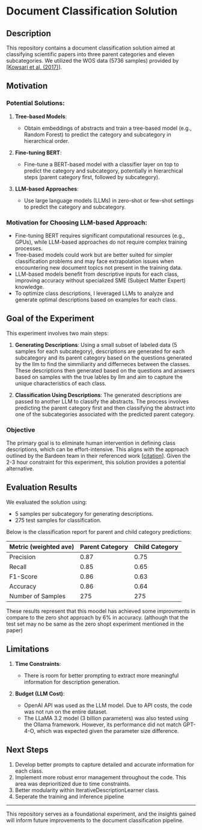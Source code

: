 # Document Classification Solution

## Description
This repository contains a document classification solution aimed at classifying scientific papers into three parent categories and eleven subcategories. We utilized the WOS data (5736 samples) provided by [[Kowsari et al. (2017)](http://arxiv.org/pdf/1709.08267v2)].

## Motivation
### Potential Solutions:
1. **Tree-based Models**:
   - Obtain embeddings of abstracts and train a tree-based model (e.g., Random Forest) to predict the category and subcategory in hierarchical order.

2. **Fine-tuning BERT**:
   - Fine-tune a BERT-based model with a classifier layer on top to predict the category and subcategory, potentially in hierarchical steps (parent category first, followed by subcategory).

3. **LLM-based Approaches**:
   - Use large language models (LLMs) in zero-shot or few-shot settings to predict the category and subcategory.

### Motivation for Choosing LLM-based Approach:
- Fine-tuning BERT requires significant computational resources (e.g., GPUs), while LLM-based approaches do not require complex training processes.
- Tree-based models could work but are better suited for simpler classification problems and may face extrapolation issues when encountering new document topics not present in the training data.
- LLM-based models benefit from descriptive inputs for each class, improving accuracy without specialized SME (Subject Matter Expert) knowledge.
- To optimize class descriptions, I leveraged LLMs to analyze and generate optimal descriptions based on examples for each class.


## Goal of the Experiment
This experiment involves two main steps:

1. **Generating Descriptions**: Using a small subset of labeled data (5 samples for each subcategory), descriptions are generated for each subcategory and its parent category based on the questions generated by the llm to find the simmiliarity and differneces between the classes. These descriptions then generated based on the questions and answers based on samples with the true lables by llm and aim to capture the unique characteristics of each class.

2. **Classification Using Descriptions**: The generated descriptions are passed to another LLM to classify the abstracts. The process involves predicting the parent category first and then classifying the abstract into one of the subcategories associated with the predicted parent category.

### Objective
The primary goal is to eliminate human intervention in defining class descriptions, which can be effort-intensive. This aligns with the approach outlined by the Bardeen team in their referenced work [[citation](http://arxiv.org/pdf/2310.06111)]. Given the 2-3 hour constraint for this experiment, this solution provides a potential alternative.


## Evaluation Results
We evaluated the solution using:
- 5 samples per subcategory for generating descriptions.
- 275 test samples for classification.

Below is the classification report for parent and child category predictions:

| Metric (weighted ave)       | Parent Category | Child Category |
|---------------|-----------------|----------------|
| Precision     | 0.87         | 0.75       |
| Recall        | 0.85         | 0.65        |
| F1-Score      | 0.86         | 0.63        |
| Accuracy      | 0.86         | 0.64        |
| Number of Samples | 275         | 275            |

These results represent that this moodel has achieved some improvments in compare to the zero shot approach by 6% in accuracy. (although that the test set may no be same as the zero shopt experiment mentioned in the paper)

## Limitations
1. **Time Constraints**:
   - There is room for better prompting to extract more meaningful information for description generation.

2. **Budget (LLM Cost)**:
   - OpenAI API was used as the LLM model. Due to API costs, the code was not run on the entire dataset.
   - The LLaMA 3.2 model (3 billion parameters) was also tested using the Ollama framework. However, its performance did not match GPT-4-O, which was expected given the parameter size difference.

## Next Steps
1. Develop better prompts to capture detailed and accurate information for each class.
2. Implement more robust error management throughout the code. This area was deprioritized due to time constraints.
3. Better modularity within IterativeDescriptionLearner class.
4. Seperate the training and inference pipeline

---
This repository serves as a foundational experiment, and the insights gained will inform future improvements to the document classification pipeline.
